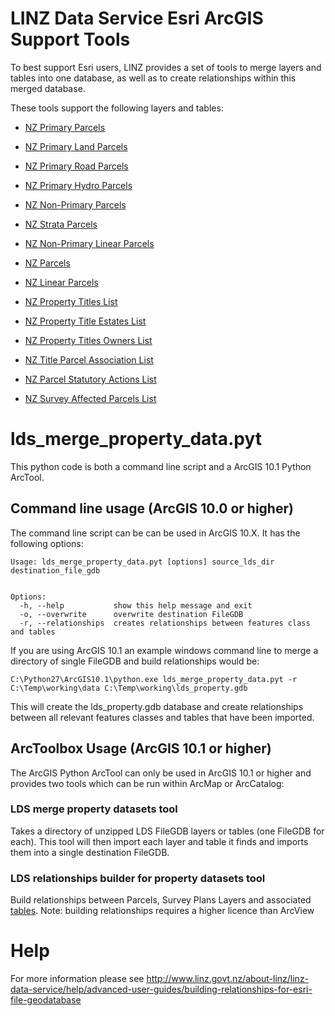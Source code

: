LINZ Data Service Esri ArcGIS Support Tools
===========================================

To best support Esri users, LINZ provides a set of tools to merge layers and tables into one database, as well as to create relationships within this merged database. 

These tools support the following layers and tables:

* [NZ Primary Parcels](http://data.linz.govt.nz/layer/772-nz-primary-parcels/)
* [NZ Primary Land Parcels](http://data.linz.govt.nz/layer/823-nz-primary-land-parcels/)
* [NZ Primary Road Parcels](http://data.linz.govt.nz/layer/796-nz-primary-road-parcels/)
* [NZ Primary Hydro Parcels](http://data.linz.govt.nz/layer/771-nz-primary-hydro-parcels/)
* [NZ Non-Primary Parcels](http://data.linz.govt.nz/layer/782-nz-non-primary-parcels/)
* [NZ Strata Parcels](http://data.linz.govt.nz/layer/780-nz-strata-parcels/)
* [NZ Non-Primary Linear Parcels](http://data.linz.govt.nz/layer/783-nz-non-primary-linear-parcels/)
* [NZ Parcels](http://data.linz.govt.nz/layer/1571-nz-parcels)
* [NZ Linear Parcels](http://data.linz.govt.nz/layer/1570-nz-linear-parcels)

* [NZ Property Titles List](http://data.linz.govt.nz/table/1567-nz-property-titles-list)
* [NZ Property Title Estates List](http://data.linz.govt.nz/table/1566-nz-property-title-estates-list)
* [NZ Property Titles Owners List](http://data.linz.govt.nz/table/1564-nz-property-titles-owners-list)
* [NZ Title Parcel Association List](http://data.linz.govt.nz/table/1569-nz-title-parcel-association-list)
* [NZ Parcel Statutory Actions List](http://data.linz.govt.nz/table/1565-nz-parcel-statutory-actions-list)
* [NZ Survey Affected Parcels List](http://data.linz.govt.nz/table/1568-nz-survey-affected-parcels-list)

# lds_merge_property_data.pyt

This python code is both a command line script and a ArcGIS 10.1 Python ArcTool.

## Command line usage (ArcGIS 10.0 or higher)

The command line script can be can be used in ArcGIS 10.X. It has the following options:

```
Usage: lds_merge_property_data.pyt [options] source_lds_dir destination_file_gdb


Options:
  -h, --help           show this help message and exit
  -o, --overwrite      overwrite destination FileGDB
  -r, --relationships  creates relationships between features class and tables
```

If you are using ArcGIS 10.1 an example windows command line to merge a directory of single FileGDB and build relationships would be:

```
C:\Python27\ArcGIS10.1\python.exe lds_merge_property_data.pyt -r C:\Temp\working\data C:\Temp\working\lds_property.gdb
```

This will create the lds_property.gdb database and create relationships between all relevant features classes and tables that have been imported.

## ArcToolbox Usage (ArcGIS 10.1 or higher)

The ArcGIS Python ArcTool can only be used in ArcGIS 10.1 or higher and provides two tools which can be run within ArcMap or ArcCatalog:

### LDS merge property datasets tool

Takes a directory of unzipped LDS FileGDB layers or tables (one FileGDB for each). This tool will then import each layer and table it finds and imports them into a single destination FileGDB. 

### LDS relationships builder for property datasets tool

Build relationships between Parcels, Survey Plans Layers and associated [tables](http://data.linz.govt.nz/#/tables/category/property-ownership-boundaries). Note: building relationships requires a higher licence than ArcView

# Help

For more information please see http://www.linz.govt.nz/about-linz/linz-data-service/help/advanced-user-guides/building-relationships-for-esri-file-geodatabase
